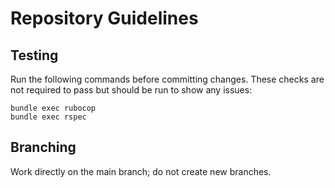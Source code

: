 # Repository Guidelines

## Testing
Run the following commands before committing changes. These checks are not required to pass but should be run to show any issues:

```
bundle exec rubocop
bundle exec rspec
```

## Branching
Work directly on the main branch; do not create new branches.
